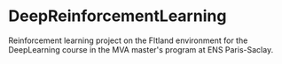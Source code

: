 # DeepReinforcementLearning
Reinforcement learning project on the Fltland environment for the DeepLearning course in the MVA master's program at ENS Paris-Saclay.
